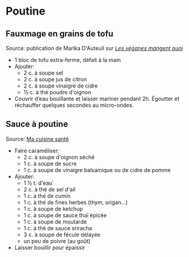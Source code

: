 # Poutine

## Fauxmage en grains de tofu
Source: publication de Marika D'Auteuil sur [*Les véganes mangent quoi*](https://www.facebook.com/groups/lesveganesmangentquoi/)

* 1 bloc de tofu extra-ferme, défait à la main
* Ajouter:
    * 2 c. à soupe sel
    * 2 c. à soupe jus de citron
    * 2 c. à soupe vinaigre de cidre
    * ½ c. à thé poudre d'oignon
* Couvrir d’eau bouillante et laisser mariner pendant 2h. Égoutter et réchauffer quelques secondes au micro-ondes.

## Sauce à poutine
Source: [Ma cuisine santé](https://www.macuisinesante.com/recipe-items/sauce-a-poutine-vegetarienne/)

* Faire caraméliser:
    * 2 c. à soupe d'oignon séché
    * 1 c. à soupe de sucre
    * 1 c. à soupe de vinaigre balsamique ou de cidre de pomme
* Ajouter:
    * 1 ½ t. d'eau`
    * 2 c. à thé de sel d'ail
    * 1 c. à thé de cumin
    * 1 c. à thé de fines herbes (thym, origan...)
    * 1 c. à soupe de ketchup
    * 1 c. à soupe de sauce thaï épicée
    * 1 c. à soupe de moutarde
    * 1 c. à thé de sauce sriracha
    * 3 c. à soupe de fécule délayée
    * un peu de poivre (au goût)
* Laisser bouillir pour épaissir
